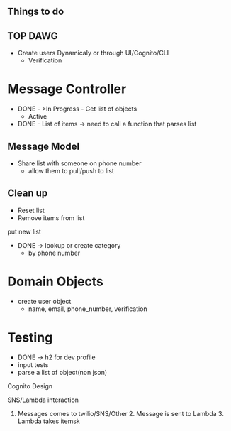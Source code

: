 ## Things to do

## TOP DAWG
 - Create users Dynamicaly or through UI/Cognito/CLI
   - Verification

# Message Controller
- DONE - >In Progress - Get list of objects
  - Active
- DONE - List of items
  -> need to call a function that parses list

## Message Model
- Share list with someone on phone number
  - allow them to pull/push to list

## Clean up
- Reset list
- Remove items from list

put new list
- DONE -> lookup or create category
    - by phone number

# Domain Objects
 - create user object
   - name, email, phone_number, verification

# Testing
 - DONE -> h2 for dev profile
 - input tests
 - parse a list of object(non json)

Cognito Design

SNS/Lambda interaction

1. Messages comes to twilio/SNS/Other
   2. Message is sent to Lambda
   3. Lambda takes itemsk
